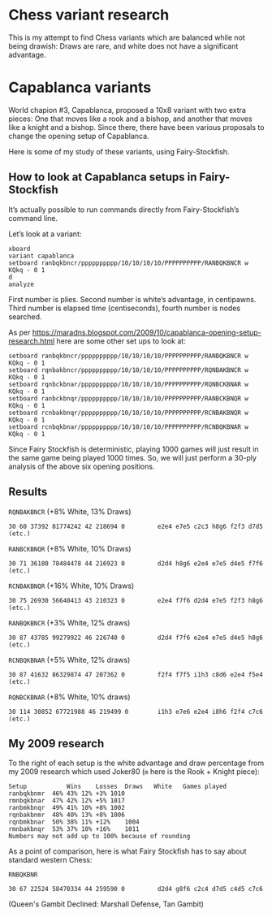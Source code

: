 # Chess variant research

This is my attempt to find Chess variants which are balanced while not
being drawish: Draws are rare, and white does not have a significant
advantage.

# Capablanca variants

World chapion #3, Capablanca, proposed a 10x8 variant with two extra
pieces: One that moves like a rook and a bishop, and another that moves
like a knight and a bishop.  Since there, there have been various
proposals to change the opening setup of Capablanca.

Here is some of my study of these variants, using Fairy-Stockfish.

## How to look at Capablanca setups in Fairy-Stockfish

It’s actually possible to run commands directly from Fairy-Stockfish’s
command line.

Let’s look at a variant:

```
xboard
variant capablanca
setboard ranbqkbncr/pppppppppp/10/10/10/10/PPPPPPPPPP/RANBQKBNCR w KQkq - 0 1
d
analyze
```

First number is plies.  Second number is white’s advantage, in centipawns.
Third number is elapsed time (centiseconds), fourth number is nodes searched.

As per 
https://maradns.blogspot.com/2009/10/capablanca-opening-setup-research.html
here are some other set ups to look at:

```
setboard ranbqkbncr/pppppppppp/10/10/10/10/PPPPPPPPPP/RANBQKBNCR w KQkq - 0 1
setboard rqnbakbncr/pppppppppp/10/10/10/10/PPPPPPPPPP/RQNBAKBNCR w KQkq - 0 1
setboard rqnbckbnar/pppppppppp/10/10/10/10/PPPPPPPPPP/RQNBCKBNAR w KQkq - 0 1
setboard ranbckbnqr/pppppppppp/10/10/10/10/PPPPPPPPPP/RANBCKBNQR w KQkq - 0 1
setboard rcnbakbnqr/pppppppppp/10/10/10/10/PPPPPPPPPP/RCNBAKBNQR w KQkq - 0 1
setboard rcnbqkbnar/pppppppppp/10/10/10/10/PPPPPPPPPP/RCNBQKBNAR w KQkq - 0 1
```

Since Fairy Stockfish is deterministic, playing 1000 games will just
result in the same game being played 1000 times.  So, we will just perform
a 30-ply analysis of the above six opening positions.

## Results 

`RQNBAKBNCR` (+8% White, 13% Draws)

```
30 60 37392 81774242 42 218694 0         e2e4 e7e5 c2c3 h8g6 f2f3 d7d5 (etc.)
```

`RANBCKBNQR` (+8% White, 10% Draws)

```
30 71 36180 78484478 44 216923 0         d2d4 h8g6 e2e4 e7e5 d4e5 f7f6 (etc.)
```

`RCNBAKBNQR` (+16% White, 10% Draws)

```
30 75 26930 56640413 43 210323 0         e2e4 f7f6 d2d4 e7e5 f2f3 h8g6 (etc.)
```

`RANBQKBNCR` (+3% White, 12% draws)

```
30 87 43785 99279922 46 226740 0         d2d4 f7f6 e2e4 e7e5 d4e5 h8g6 (etc.)
```

`RCNBQKBNAR` (+5% White, 12% draws)

```
30 87 41632 86329874 47 207362 0         f2f4 f7f5 i1h3 c8d6 e2e4 f5e4 (etc.)
```

`RQNBCKBNAR` (+8% White, 10% draws)

```
30 114 30852 67721988 46 219499 0        i1h3 e7e6 e2e4 i8h6 f2f4 c7c6 (etc.)
```

## My 2009 research

To the right of each setup is the white advantage and draw percentage
from my 2009 research which used Joker80 (`m` here is the Rook + Knight
piece):

```
Setup	        Wins	Losses	Draws	White	Games played
ranbqkbnmr	46%	43%	12%	+3%	1010
rmnbqkbnar	47%	42%	12%	+5%	1017
ranbmkbnqr	49%	41%	10%	+8%	1002
rqnbakbnmr	48%	40%	13%	+8%	1006
rqnbmkbnar	50%	38%	11%	+12%	1004
rmnbakbnqr	53%	37%	10%	+16%	1011
Numbers may not add up to 100% because of rounding
```

As a point of comparison, here is what Fairy Stockfish has to say
about standard western Chess:

`RNBQKBNR`

```
30 67 22524 58470334 44 259590 0         d2d4 g8f6 c2c4 d7d5 c4d5 c7c6
```

(Queen's Gambit Declined: Marshall Defense, Tan Gambit)
